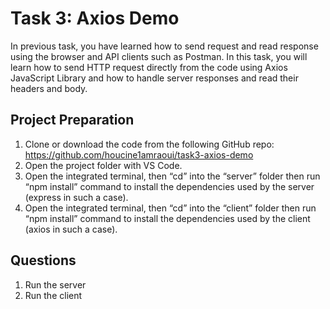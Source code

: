 # Task 3: Axios Demo

In previous task, you have learned how to send request and read response using the browser and API clients such as Postman.
In this task, you will learn how to send HTTP request directly from the code using Axios JavaScript Library and how to handle server responses and read their headers and body.

## Project Preparation
1.	Clone or download the code from the following GitHub repo: https://github.com/houcine1amraoui/task3-axios-demo
2.	Open the project folder with VS Code.
3.	Open the integrated terminal, then “cd” into the “server” folder then run “npm install” command to install the dependencies used by the server (express in such a case).
4.	Open the integrated terminal, then “cd” into the “client” folder then run “npm install” command to install the dependencies used by the client (axios in such a case).

## Questions
1.	Run the server
2.	Run the client

